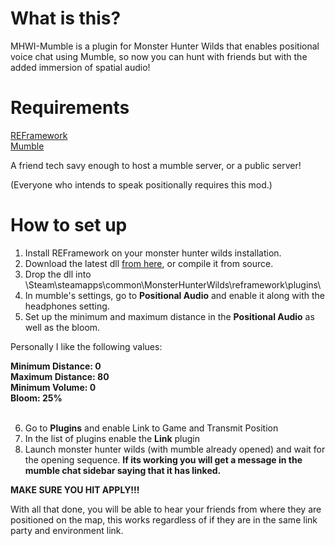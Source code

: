 # What is this?

MHWI-Mumble is a plugin for Monster Hunter Wilds that enables positional voice chat using Mumble, so now you can hunt with friends but with the added immersion of spatial audio!

# Requirements
[REFramework](https://github.com/praydog/REFramework)<br>
[Mumble](https://www.mumble.info/)

A friend tech savy enough to host a mumble server, or a public server!

(Everyone who intends to speak positionally requires this mod.)

# How to set up
1. Install REFramework on your monster hunter wilds installation.
2. Download the latest dll [from here](https://github.com/CreoSm/MHWI-Mumble/releases), or compile it from source.
3. Drop the dll into \Steam\steamapps\common\MonsterHunterWilds\reframework\plugins\
4. In mumble's settings, go to <strong>Positional Audio</strong> and enable it along with the headphones setting.
5. Set up the minimum and maximum distance in the <strong>Positional Audio</strong> as well as the bloom.<br>

Personally I like the following values:

<strong>
Minimum Distance: 0<br>
Maximum Distance: 80<br>
Minimum Volume: 0<br>
Bloom: 25%<br><br>
</strong>

6. Go to <strong>Plugins</strong> and enable Link to Game and Transmit Position
7. In the list of plugins enable the <strong>Link</strong> plugin
8. Launch monster hunter wilds (with mumble already opened) and wait for the opening sequence. <strong>If its working you will get a message in the mumble chat sidebar saying that it has linked.</strong>

<strong>MAKE SURE YOU HIT APPLY!!!</strong>

With all that done, you will be able to hear your friends from where they are positioned on the map, this works regardless of if they are in the same link party and environment link.
